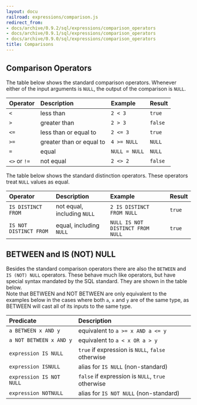 ```yaml
---
layout: docu
railroad: expressions/comparison.js
redirect_from:
- docs/archive/0.9.2/sql/expressions/comparison_operators
- docs/archive/0.9.1/sql/expressions/comparison_operators
- docs/archive/0.9.0/sql/expressions/comparison_operators
title: Comparisons
---
```


## Comparison Operators

<div id="rrdiagram2"></div>

The table below shows the standard comparison operators.
Whenever either of the input arguments is `NULL`, the output of the comparison is `NULL`.

<div class="narrow_table"></div>

| Operator | Description | Example | Result |
|:---|:---|:---|:---|
| `<` | less than | `2 < 3` | `true` |
| `>` | greater than | `2 > 3` | `false` |
| `<=` | less than or equal to | `2 <= 3` | `true` |
| `>=` | greater than or equal to | `4 >= NULL` | `NULL` |
| `=` | equal | `NULL = NULL` | `NULL` |
| `<>` or `!=` | not equal | `2 <> 2` | `false` |

The table below shows the standard distinction operators.
These operators treat `NULL` values as equal.

<div class="narrow_table"></div>

| Operator | Description | Example | Result |
|:---|:---|:---|:-|
| `IS DISTINCT FROM` | not equal, including `NULL` | `2 IS DISTINCT FROM NULL` | `true` |
| `IS NOT DISTINCT FROM` | equal, including `NULL` | `NULL IS NOT DISTINCT FROM NULL` | `true` |

## BETWEEN and IS (NOT) NULL

<div id="rrdiagram1"></div>

Besides the standard comparison operators there are also the `BETWEEN` and `IS (NOT) NULL` operators. These behave much like operators, but have special syntax mandated by the SQL standard. They are shown in the table below.  
Note that BETWEEN and NOT BETWEEN are only equivalent to the examples below in the cases where both `a`, `x` and `y` are of the same type, as BETWEEN will cast all of its inputs to the same type.

<div class="narrow_table"></div>

| Predicate | Description |
|:---|:---|
| `a BETWEEN x AND y` | equivalent to `a >= x AND a <= y` |
| `a NOT BETWEEN x AND y` | equivalent to `a < x OR a > y` |
| `expression IS NULL` | `true` if expression is `NULL`, `false` otherwise |
| `expression ISNULL` | alias for `IS NULL` (non-standard) |
| `expression IS NOT NULL` | `false` if expression is `NULL`, `true` otherwise |
| `expression NOTNULL` | alias for `IS NOT NULL` (non-standard) |